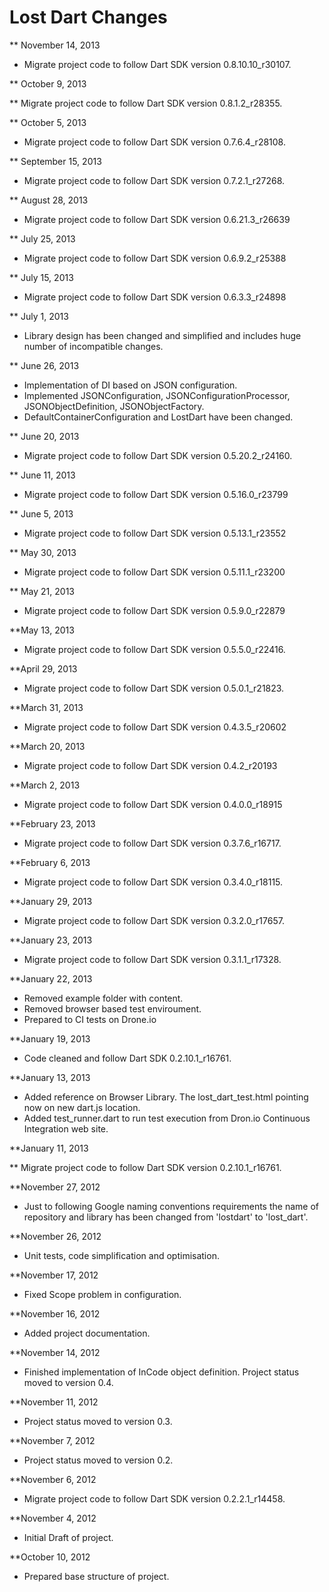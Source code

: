 Lost Dart Changes
==============

** November 14, 2013

* Migrate project code to follow Dart SDK version 0.8.10.10_r30107.

** October 9, 2013

** Migrate project code to follow Dart SDK version 0.8.1.2_r28355.

** October 5, 2013

* Migrate project code to follow Dart SDK version 0.7.6.4_r28108.

** September 15, 2013

* Migrate project code to follow Dart SDK version 0.7.2.1_r27268.

** August 28, 2013

* Migrate project code to follow Dart SDK version 0.6.21.3_r26639

** July 25, 2013

* Migrate project code to follow Dart SDK version 0.6.9.2_r25388

** July 15, 2013

* Migrate project code to follow Dart SDK version 0.6.3.3_r24898

** July 1, 2013

* Library design has been changed and simplified and includes huge number of incompatible changes.

** June 26, 2013

* Implementation of DI based on JSON configuration.
* Implemented JSONConfiguration, JSONConfigurationProcessor, JSONObjectDefinition, JSONObjectFactory.
* DefaultContainerConfiguration and LostDart have been changed.

** June 20, 2013

* Migrate project code to follow Dart SDK version 0.5.20.2_r24160. 

** June 11, 2013

* Migrate project code to follow Dart SDK version 0.5.16.0_r23799

** June 5, 2013

* Migrate project code to follow Dart SDK version 0.5.13.1_r23552

** May 30, 2013

* Migrate project code to follow Dart SDK version 0.5.11.1_r23200

** May 21, 2013

* Migrate project code to follow Dart SDK version 0.5.9.0_r22879

**May 13, 2013

* Migrate project code to follow Dart SDK version 0.5.5.0_r22416.

**April 29, 2013

* Migrate project code to follow Dart SDK version 0.5.0.1_r21823.

**March 31, 2013

* Migrate project code to follow Dart SDK version 0.4.3.5_r20602

**March 20, 2013

* Migrate project code to follow Dart SDK version 0.4.2_r20193

**March 2, 2013

* Migrate project code to follow Dart SDK version 0.4.0.0_r18915

**February 23, 2013

* Migrate project code to follow Dart SDK version  0.3.7.6_r16717.

**February 6, 2013

* Migrate project code to follow Dart SDK version 0.3.4.0_r18115.

**January 29, 2013

* Migrate project code to follow Dart SDK version 0.3.2.0_r17657.

**January 23, 2013

* Migrate project code to follow Dart SDK version 0.3.1.1_r17328.

**January 22, 2013

* Removed example folder with content.
* Removed browser based test enviroument.
* Prepared to CI tests on Drone.io

**January 19, 2013

* Code cleaned and follow Dart SDK 0.2.10.1_r16761.

**January 13, 2013

* Added reference on Browser Library. The lost_dart_test.html pointing now on new dart.js location.
* Added test_runner.dart to run test execution from Dron.io Continuous Integration web site.

**January 11, 2013

** Migrate project code to follow Dart SDK version 0.2.10.1_r16761.

**November 27, 2012

* Just to following Google naming conventions requirements the name of repository and library has been changed from 'lostdart' to 'lost_dart'.

**November 26, 2012

* Unit tests, code simplification and optimisation.

**November 17, 2012

* Fixed Scope problem in configuration.

**November 16, 2012

* Added project documentation.

**November 14, 2012

* Finished implementation of InCode object definition. Project status moved to version 0.4.

**November 11, 2012

* Project status moved to version 0.3.

**November 7, 2012

* Project status moved to version 0.2.

**November 6, 2012

* Migrate project code to follow Dart SDK version 0.2.2.1_r14458.

**November 4, 2012

* Initial Draft of project.

**October 10, 2012

* Prepared base structure of project.
